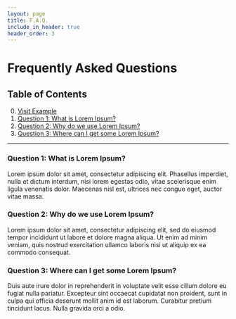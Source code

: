 ```yaml
---
layout: page
title: F.A.Q.
include_in_header: true
header_order: 3
---
```

# Frequently Asked Questions

## Table of Contents
0. <a href="#question-1-what-is-lorem-ipsum" target="_self">Visit Example</a>
1. [Question 1: What is Lorem Ipsum?](#question-1-what-is-lorem-ipsum)
2. [Question 2: Why do we use Lorem Ipsum?](#question-2-why-do-we-use-lorem-ipsum)
3. [Question 3: Where can I get some Lorem Ipsum?](#question-3-where-can-i-get-some-lorem-ipsum)

---

### Question 1: What is Lorem Ipsum?
Lorem ipsum dolor sit amet, consectetur adipiscing elit. Phasellus imperdiet, nulla et dictum interdum, nisi lorem egestas odio, vitae scelerisque enim ligula venenatis dolor. Maecenas nisl est, ultrices nec congue eget, auctor vitae massa.

### Question 2: Why do we use Lorem Ipsum?
Lorem ipsum dolor sit amet, consectetur adipiscing elit, sed do eiusmod tempor incididunt ut labore et dolore magna aliqua. Ut enim ad minim veniam, quis nostrud exercitation ullamco laboris nisi ut aliquip ex ea commodo consequat.

### Question 3: Where can I get some Lorem Ipsum?
Duis aute irure dolor in reprehenderit in voluptate velit esse cillum dolore eu fugiat nulla pariatur. Excepteur sint occaecat cupidatat non proident, sunt in culpa qui officia deserunt mollit anim id est laborum. Curabitur pretium tincidunt lacus. Nulla gravida orci a odio.
